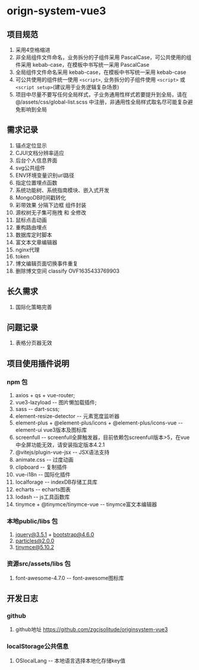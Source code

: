 # orign-system-vue3

## 项目规范
1. 采用4空格缩进
2. 非全局组件文件命名，业务拆分的子组件采用 PascalCase，可公共使用的组件采用 kebab-case，在模板中书写统一采用 PascalCase
3. 全局组件文件命名采用 kebab-case，在模板中书写统一采用 kebab-case
4. 可公共使用的组件统一使用 `<script>`, 业务拆分的子组件使用 `<script>` 或 `<script setup>`(建议用于业务逻辑复杂场景)
5. 项目中尽量不要写任何全局样式，子业务通用性样式若要提升到全局，请在 @/assets/css/global-list.scss 中注册，非通用性全局样式取名尽可能复杂避免影响到全局

## 需求记录
1. 锚点定位显示
2. CJUI文档分辨率适应
3. 后台个人信息界面
5. svg公共组件
6. ENV环境变量识别url路径
7. 指定位置埋点函数
10. 系统功能树、系统指南模块、嵌入式开发
11. MongoDB时间戳转化
13. 彩带效果 分隔下边框 组件封装
14. 源权树无子集可拖拽 和 全修改
15. 鼠标点击动画
18. 重构路由埋点
19. 数据库定时脚本
20. 富文本文章编辑器
21. nginx代理
22. token
24. 博文编辑页面切换事件重复
25. 删除博文空间 classify OVF1635433769903

## 长久需求
1. 国际化策略完善

## 问题记录
1. 表格分页器无效

## 项目使用插件说明
### npm 包
1. axios + qs + vue-router;
2. vue3-lazyload  -- 图片懒加载插件;
3. sass  -- dart-scss;
4. element-resize-detector  -- 元素宽度监听器
6. element-plus + @element-plus/icons + @element-plus/icons-vue -- element-ui vue3版本及图标库
7. screenfull -- screenfull全屏触发器，目前依赖包screenfull版本>5，在vue中全屏功能无效，请安装指定版本4.2.1
8. @vitejs/plugin-vue-jsx -- JSX语法支持
9. animate.css -- 过度动画
10. clipboard -- 复制插件
11. vue-i18n -- 国际化插件
12. localforage -- indexDB存储工具库
13. echarts -- echarts图表
14. lodash -- js工具函数库
15. tinymce + @tinymce/tinymce-vue  -- tinymce富文本编辑器
### 本地public/libs 包
1. jquery@3.5.1 + bootstrap@4.6.0
2. particles@2.0.0
3. tinymce@5.10.2
### 资源src/assets/libs 包
1. font-awesome-4.7.0  -- font-awesome图标库

## 开发日志
### github
1. github地址 https://github.com/zgcjsolitude/originsystem-vue3
### localStorage公共信息
1. OSlocalLang -- 本地语言选择本地化存储key值